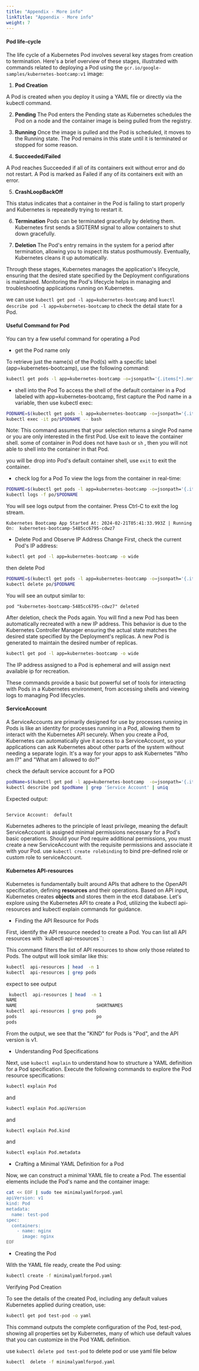 ```yaml
---
title: "Appendix - More info"
linkTitle: "Appendix - More info"
weight: 7
---
```



#### Pod life-cycle 

The life cycle of a Kubernetes Pod involves several key stages from creation to termination. Here's a brief overview of these stages, illustrated with commands related to deploying a Pod using the `gcr.io/google-samples/kubernetes-bootcamp:v1` image:

1. **Pod Creation**

A Pod is created when you deploy it using a YAML file or directly via the kubectl command.

2. **Pending**
The Pod enters the Pending state as Kubernetes schedules the Pod on a node and the container image is being pulled from the registry.

3. **Running**
Once the image is pulled and the Pod is scheduled, it moves to the Running state. The Pod remains in this state until it is terminated or stopped for some reason.

4. **Succeeded/Failed**

A Pod reaches Succeeded if all of its containers exit without error and do not restart.
A Pod is marked as Failed if any of its containers exit with an error.

5. **CrashLoopBackOff**

This status indicates that a container in the Pod is failing to start properly and Kubernetes is repeatedly trying to restart it.

6. **Termination** 
Pods can be terminated gracefully by deleting them. Kubernetes first sends a SIGTERM signal to allow containers to shut down gracefully.

7. **Deletion**
The Pod's entry remains in the system for a period after termination, allowing you to inspect its status posthumously. Eventually, Kubernetes cleans it up automatically.

Through these stages, Kubernetes manages the application's lifecycle, ensuring that the desired state specified by the Deployment configurations is maintained. Monitoring the Pod's lifecycle helps in managing and troubleshooting applications running on Kubernetes.

we can use `kubectl get pod -l app=kubernetes-bootcamp` and `kuectl describe pod -l app=kubernetes-bootcamp` to check the detail state for a Pod.

#### Useful Command for Pod 

You can try a few useful command for operating a Pod 

- get the Pod name only

To retrieve just the name(s) of the Pod(s) with a specific label (app=kubernetes-bootcamp), use the following command: 

```bash
kubectl get pods -l app=kubernetes-bootcamp -o=jsonpath='{.items[*].metadata.name}'
```

- shell into the Pod 
To access the shell of the default container in a Pod labeled with app=kubernetes-bootcamp, first capture the Pod name in a variable, then use kubectl exec:

```bash
PODNAME=$(kubectl get pods -l app=kubernetes-bootcamp -o=jsonpath='{.items[*].metadata.name}')
kubectl exec -it po/$PODNAME -- bash
```
Note: This command assumes that your selection returns a single Pod name or you are only interested in the first Pod. Use exit to leave the container shell. some of container in Pod does not have `bash` or `sh` , then you will not able to shell into the container in that Pod.

you will be drop into Pod's default container shell, use `exit` to exit the container.

- check log for a Pod
To view the logs from the container in real-time:

```bash
PODNAME=$(kubectl get pods -l app=kubernetes-bootcamp -o=jsonpath='{.items[*].metadata.name}')
kubectl logs -f po/$PODNAME
```
You will see logs output from the container. Press Ctrl-C to exit the log stream.
```
Kubernetes Bootcamp App Started At: 2024-02-21T05:41:33.993Z | Running On:  kubernetes-bootcamp-5485cc6795-cdwz7 
```


- Delete Pod and Observe IP Address Change
First, check the current Pod's IP address:

```bash
kubectl get pod -l app=kubernetes-bootcamp -o wide
``` 
then delete Pod 
```bash
PODNAME=$(kubectl get pods -l app=kubernetes-bootcamp -o=jsonpath='{.items[*].metadata.name}')
kubectl delete po/$PODNAME
```
You will see an output similar to:
```
pod "kubernetes-bootcamp-5485cc6795-cdwz7" deleted
```
After deletion, check the Pods again. You will find a new Pod has been automatically recreated with a new IP address. This behavior is due to the Kubernetes Controller Manager ensuring the actual state matches the desired state specified by the Deployment's replicas. A new Pod is generated to maintain the desired number of replicas.

```bash
kubectl get pod -l app=kubernetes-bootcamp -o wide
```

The IP address assigned to a Pod is ephemeral and will assign next available ip for recreation. 


These commands provide a basic but powerful set of tools for interacting with Pods in a Kubernetes environment, from accessing shells and viewing logs to managing Pod lifecycles.

#### ServiceAccount 

A ServiceAccounts are primarily designed for use by processes running in Pods is like an identity for processes running in a Pod, allowing them to interact with the Kubernetes API securely. When you create a Pod, Kubernetes can automatically give it access to a ServiceAccount, so your applications can ask Kubernetes about other parts of the system without needing a separate login. It's a way for your apps to ask Kubernetes "Who am I?" and "What am I allowed to do?"


check the default service account for a POD

```bash
podName=$(kubectl get pod -l app=kubernetes-bootcamp  -o=jsonpath='{.items[*].metadata.name}')
kubectl describe pod $podName | grep 'Service Account' | uniq
```
Expected output:

```

Service Account:  default
```

Kubernetes adheres to the principle of least privilege, meaning the default ServiceAccount is assigned minimal permissions necessary for a Pod's basic operations. Should your Pod require additional permissions, you must create a new ServiceAccount with the requisite permissions and associate it with your Pod. use `kubectl create rolebinding` to bind pre-defined role or custom role to serviceAccount.

#### Kubernetes API-resources 

Kubernetes is fundamentally built around APIs that adhere to the OpenAPI specification, defining **resources** and their operations. Based on API input, Kubernetes creates **objects** and stores them in the etcd database. Let's explore using the Kubernetes API to create a Pod, utilizing the kubectl api-resources and kubectl explain commands for guidance. 

- Finding the API Resource for Pods


First, identify the API resource needed to create a Pod. You can list all API resources with `kubectl api-resources``:

This command filters the list of API resources to show only those related to Pods. The output will look similar like this:

```bash
kubectl  api-resources | head  -n 1
kubectl  api-resources | grep pods
```
expect to see output 

```bash
 kubectl  api-resources | head  -n 1
NAME 
NAME                              SHORTNAMES                                      APIVERSION                             NAMESPACED   KIND
kubectl  api-resources | grep pods
pods                              po                                              v1                                     true         Pod
pods                                                                              metrics.k8s.io/v1beta1                 true         PodMetrics
```

From the output, we see that the "KIND" for Pods is "Pod", and the API version is v1.


- Understanding Pod Specifications

Next, use `kubectl explain` to understand how to structure a YAML definition for a Pod specification. Execute the following commands to explore the Pod resource specifications:

```bash
kubectl explain Pod
```
and
```bash
kubectl explain Pod.apiVersion
```
and 
```bash
kubectl explain Pod.kind
```
and
```bash
kubectl explain Pod.metadata
```


- Crafting a Minimal YAML Definition for a Pod 

Now, we can construct a minimal YAML file to create a Pod. The essential elements include the Pod's name and the container image:


```bash
cat << EOF | sudo tee minimalyamlforpod.yaml 
apiVersion: v1
kind: Pod
metadata: 
  name: test-pod 
spec:
  containers: 
    - name: nginx
      image: nginx
EOF
```


- Creating the Pod

With the YAML file ready, create the Pod using:
```bash
kubectl create -f minimalyamlforpod.yaml
```

Verifying Pod Creation

To see the details of the created Pod, including any default values Kubernetes applied during creation, use:
```bash
kubectl get pod test-pod -o yaml
```

This command outputs the complete configuration of the Pod, test-pod, showing all properties set by Kubernetes, many of which use default values that you can customize in the Pod YAML definition.

use  `kubectl delete pod test-pod` to delete pod or use yaml file below 
```bash
kubectl  delete -f minimalyamlforpod.yaml 
```

